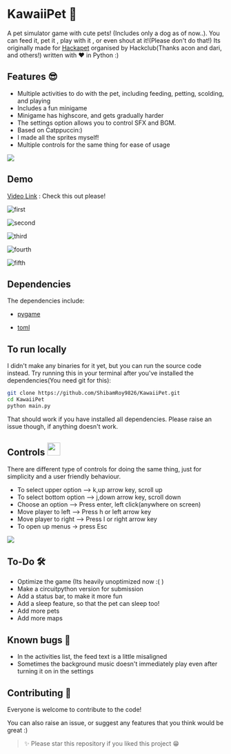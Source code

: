 # KawaiiPet 🐶

A pet simulator game with cute pets! (Includes only a dog as of now..).
You can feed it, pet it , play with it , or even shout at it!(Please don't do that!)
Its originally made for [Hackapet](hackapet.hackclub.com) organised by Hackclub(Thanks acon and dari, and others!)
written with ❤️ in Python :)

## Features 😎

- Multiple activities to do with the pet, including feeding, petting, scolding, and playing
- Includes a fun minigame
- Minigame has highscore, and gets gradually harder
- The settings option allows you to control SFX and BGM.
- Based on Catppuccin:)
- I made all the sprites myself!
- Multiple controls for the same thing for ease of usage

<img src="https://user-images.githubusercontent.com/73097560/115834477-dbab4500-a447-11eb-908a-139a6edaec5c.gif">

## Demo
[Video Link](https://cloud-fgf2azwgd-hack-club-bot.vercel.app/0kawaiipet_demo.mp4) : Check this out please!

![first](screenshots/01.png)

![second](screenshots/02.png)

![third](screenshots/03.png)

![fourth](screenshots/04.png)

![fifth](screenshots/05.png)

## Dependencies

The dependencies include: 

- [pygame](https://github.com/pygame/pygame)

- [toml](https://pypi.org/project/toml/)

## To run locally
I didn't make any binaries for it yet, but you can run the source code instead. Try running this in your terminal after you've installed the dependencies(You need git for this):
```bash
git clone https://github.com/ShibamRoy9826/KawaiiPet.git
cd KawaiiPet
python main.py
```
That should work if you have installed all dependencies. Please raise an issue though, if anything doesn't work.

<h2>
    Controls <img src="https://github.com/Anmol-Baranwal/Cool-GIFs-For-GitHub/assets/74038190/7b282ec6-fcc3-4600-90a7-2c3140549f58" width="30">
</h2>
There are different type of controls for doing the same thing, just for simplicity and a user friendly behaviour.

- To select upper option --> k,up arrow key, scroll up
- To select bottom option --> j,down arrow key, scroll down
- Choose an option --> Press enter, left click(anywhere on screen)
- Move player to left --> Press h or left arrow key
- Move player to right --> Press l or right arrow key
- To open up menus -> press Esc

<img src="https://user-images.githubusercontent.com/73097560/115834477-dbab4500-a447-11eb-908a-139a6edaec5c.gif">

## To-Do 🛠️
- Optimize the game (Its heavily unoptimized now :( )
- Make a circuitpython version for submission
- Add a status bar, to make it more fun
- Add a sleep feature, so that the pet can sleep too!
- Add more pets
- Add more maps

## Known bugs 🐞
- In the activities list, the feed text is a little misaligned
- Sometimes the background music doesn't immediately play even after turning it on in the settings

## Contributing 🤝

Everyone is welcome to contribute to the code!

You can also raise an issue, or suggest any features that you think would be great :)

> ✨ Please star this repository if you liked this project 😁

